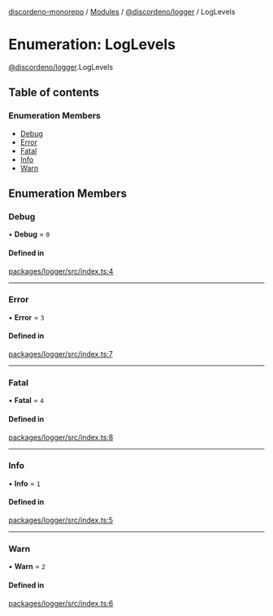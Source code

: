 [discordeno-monorepo](../README.md) / [Modules](../modules.md) / [@discordeno/logger](../modules/discordeno_logger.md) / LogLevels

# Enumeration: LogLevels

[@discordeno/logger](../modules/discordeno_logger.md).LogLevels

## Table of contents

### Enumeration Members

- [Debug](discordeno_logger.LogLevels.md#debug)
- [Error](discordeno_logger.LogLevels.md#error)
- [Fatal](discordeno_logger.LogLevels.md#fatal)
- [Info](discordeno_logger.LogLevels.md#info)
- [Warn](discordeno_logger.LogLevels.md#warn)

## Enumeration Members

### Debug

• **Debug** = `0`

#### Defined in

[packages/logger/src/index.ts:4](https://github.com/deepsarda/discordeno/blob/c6dc30bb/packages/logger/src/index.ts#L4)

---

### Error

• **Error** = `3`

#### Defined in

[packages/logger/src/index.ts:7](https://github.com/deepsarda/discordeno/blob/c6dc30bb/packages/logger/src/index.ts#L7)

---

### Fatal

• **Fatal** = `4`

#### Defined in

[packages/logger/src/index.ts:8](https://github.com/deepsarda/discordeno/blob/c6dc30bb/packages/logger/src/index.ts#L8)

---

### Info

• **Info** = `1`

#### Defined in

[packages/logger/src/index.ts:5](https://github.com/deepsarda/discordeno/blob/c6dc30bb/packages/logger/src/index.ts#L5)

---

### Warn

• **Warn** = `2`

#### Defined in

[packages/logger/src/index.ts:6](https://github.com/deepsarda/discordeno/blob/c6dc30bb/packages/logger/src/index.ts#L6)

